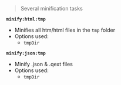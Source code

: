 > Several minification tasks

**`minify:html:tmp`**
* Minifies all htm/html files in the `tmp` folder
* Options used:
  * `tmpDir`

**`minify:json:tmp`**
* Minify .json & .qext files
* Options used:
  * `tmpDir`
